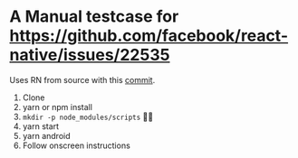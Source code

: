 # A Manual testcase for https://github.com/facebook/react-native/issues/22535

Uses RN from source with this [commit](https://github.com/Jyrno42/react-native/commit/9d43f90b79876b36331a27f6cd321277baacbcd4).

1. Clone
2. yarn or npm install
3. `mkdir -p node_modules/scripts` :man_shrugging:
4. yarn start
5. yarn android
6. Follow onscreen instructions

